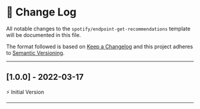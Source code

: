 # 📣 Change Log
All notable changes to the `spotify/endpoint-get-recommendations` template will be documented in this file.

The format followed is based on [Keep a Changelog](http://keepachangelog.com/) and this project adheres to [Semantic Versioning](http://semver.org/).

---
 
## [1.0.0] - 2022-03-17
 
⚡️ Initial Version
 
---
